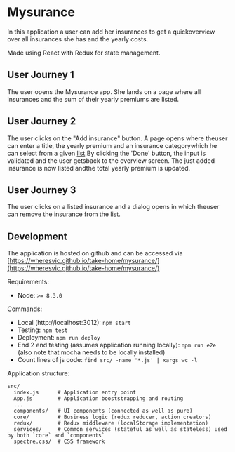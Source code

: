 # Mysurance

​In​​ this​​ application​​ a​​ user​​ can​​ add her​​ insurances​​ to​​ get​​ a​​ quick​​ overview​​ over​​ all​​ insurances​​ she​​ has​​ and​​ the​​ yearly​​ costs.​​

Made using React with Redux for state management.

## User Journey 1

The​​ user​​ opens​​ the​​ Mysurance​​ app.​​ She​​ lands​​ on​​ a​​ page​​ where​​ all​​ insurances​​ and​​ the​​ sum of ​​their​​ yearly​​ premiums​​ are​​ listed.

## User Journey 2

The​​ user​​ clicks​​ on​​ the​​​ "Add​​ insurance"​​ button. ​​A​​ page​​ opens​​ where​​ the​​ user​​ can​​ enter​​ a title, ​​the​​ yearly​​ premium​​ and​​ an​​ insurance​​ category​​ which​​ he​​ can​​ select​​ from​​ a​​ given [list](https://en.wikipedia.org/w/api.php?action=query&list=categorymembers&cmtitle=Category:Types_of_insurance&cmtype=subcat&format=json)​.​​ By clicking​​ the​​ 'Done'​​ button, ​​the​​ input​​ is​​ validated​​ and​​ the​​ user​​ gets​​ back​​ to​​ the​​ overview screen.​​ The​​ just​​ added​​ insurance​​ is​​ now​​ listed​​ and​​ the​​ total​​ yearly​​ premium​​ is​​ updated.

## User Journey 3

The​​ user​​ clicks​​ on​​ a​​ listed​​ insurance​​ and​​ a​​ dialog​​ opens​​ in ​​which​​ the​​ user​​ can​​ remove​​ the insurance​​ from​​ the​​ list.

## Development

The application is hosted on github and can be accessed via [https://wheresvic.github.io/take-home/mysurance/](https://wheresvic.github.io/take-home/mysurance/)

Requirements:

- Node: `>= 8.3.0`

Commands:

- Local (http://localhost:3012): `npm start`
- Testing: `npm test`
- Deployment: `npm run deploy`
- End 2 end testing (assumes application running locally): `npm run e2e` (also note that mocha needs to be locally installed)
- Count lines of js code: `find src/ -name '*.js' | xargs wc -l`

Application structure:

```dir
src/
  index.js      # Application entry point
  App.js        # Application booststrapping and routing
  ...
  components/   # UI components (connected as well as pure)
  core/         # Business logic (redux reducer, action creators)
  redux/        # Redux middleware (localStorage implementation)
  services/     # Common services (stateful as well as stateless) used by both `core` and `components`
  spectre.css/  # CSS framework
```
